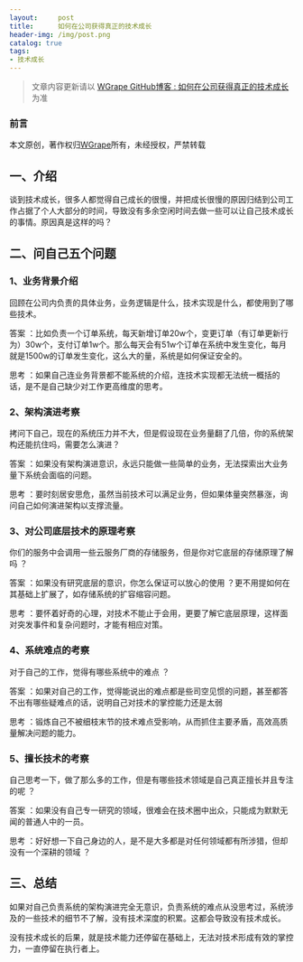 ```yaml
---
layout:     post
title:      如何在公司获得真正的技术成长
header-img: /img/post.png
catalog: true
tags:
- 技术成长
---
```


> 文章内容更新请以 [WGrape GitHub博客 : 如何在公司获得真正的技术成长](https://github.com/WGrape/Blog/issues/107) 为准

### 前言
本文原创，著作权归[WGrape](https://github.com/WGrape)所有，未经授权，严禁转载

## 一、介绍
谈到技术成长，很多人都觉得自己成长的很慢，并把成长很慢的原因归结到公司工作占据了个人大部分的时间，导致没有多余空闲时间去做一些可以让自己技术成长的事情。原因真是这样的吗？

## 二、问自己五个问题

### 1、业务背景介绍
回顾在公司内负责的具体业务，业务逻辑是什么，技术实现是什么，都使用到了哪些技术。

答案 ：比如负责一个订单系统，每天新增订单20w个，变更订单（有订单更新行为）30w个，支付订单1w个。那么每天会有51w个订单在系统中发生变化，每月就是1500w的订单发生变化，这么大的量，系统是如何保证安全的。

思考 ：如果自己连业务背景都不能系统的介绍，连技术实现都无法统一概括的话，是不是自己缺少对工作更高维度的思考。

### 2、架构演进考察
拷问下自己，现在的系统压力并不大，但是假设现在业务量翻了几倍，你的系统架构还能抗住吗，需要怎么演进？

答案 ：如果没有架构演进意识，永远只能做一些简单的业务，无法探索出大业务量下系统会面临的问题。

思考 ：要时刻居安思危，虽然当前技术可以满足业务，但如果体量突然暴涨，询问自己如何演进架构以支撑流量。

### 3、对公司底层技术的原理考察
你们的服务中会调用一些云服务厂商的存储服务，但是你对它底层的存储原理了解吗 ？

答案 ：如果没有研究底层的意识，你怎么保证可以放心的使用 ？更不用提如何在其基础上扩展了，如存储系统的扩容缩容问题。

思考 ：要怀着好奇的心理，对技术不能止于会用，更要了解它底层原理，这样面对突发事件和复杂问题时，才能有相应对策。

### 4、系统难点的考察
对于自己的工作，觉得有哪些系统中的难点 ？

答案 ：如果对自己的工作，觉得能说出的难点都是些司空见惯的问题，甚至都答不出有哪些疑难点的话，说明自己对技术的掌控能力还是太弱

思考 ：锻炼自己不被细枝末节的技术难点受影响，从而抓住主要矛盾，高效高质量解决问题的能力。

### 5、擅长技术的考察
自己思考一下，做了那么多的工作，但是有哪些技术领域是自己真正擅长并且专注的呢 ？

答案 ：如果没有自己专一研究的领域，很难会在技术圈中出众，只能成为默默无闻的普通人中的一员。

思考 ：好好想一下自己身边的人，是不是大多都是对任何领域都有所涉猎，但却没有一个深耕的领域 ？

## 三、总结
如果对自己负责系统的架构演进完全无意识，负责系统的难点从没思考过，系统涉及的一些技术的细节不了解，没有技术深度的积累。这都会导致没有技术成长。

没有技术成长的后果，就是技术能力还停留在基础上，无法对技术形成有效的掌控力，一直停留在执行者上。